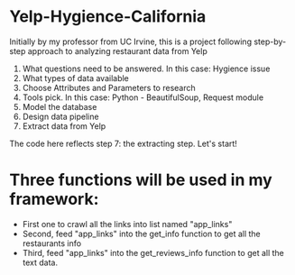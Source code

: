 # Yelp-Hygience-California
Initially by my professor from UC Irvine, this is a project following step-by-step approach to analyzing restaurant data from Yelp

1. What questions need to be answered. In this case: Hygience issue
2. What types of data available
3. Choose Attributes and Parameters to research
4. Tools pick. In this case: Python - BeautifulSoup, Request module
5. Model the database
6. Design data pipeline
7. Extract data from Yelp

The code here reflects step 7: the extracting step. Let's start!

# Three functions will be used in my framework:
- First one to crawl all the links into list named "app_links"
- Second, feed "app_links" into the get_info function to get all the restaurants info
- Third, feed "app_links" into the get_reviews_info function to get all the text data.


